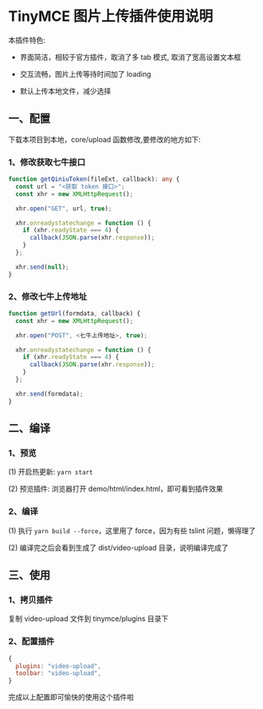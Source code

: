 # TinyMCE 图片上传插件使用说明

本插件特色:

- 界面简洁，相较于官方插件，取消了多 tab 模式, 取消了宽高设置文本框

- 交互流畅，图片上传等待时间加了 loading

- 默认上传本地文件，减少选择

## 一、配置

下载本项目到本地，core/upload 函数修改,要修改的地方如下:

### 1、修改获取七牛接口

```ts
function getQiniuToken(fileExt, callback): any {
  const url = "<获取 token 接口>";
  const xhr = new XMLHttpRequest();

  xhr.open("GET", url, true);

  xhr.onreadystatechange = function () {
    if (xhr.readyState === 4) {
      callback(JSON.parse(xhr.response));
    }
  };

  xhr.send(null);
}
```

### 2、修改七牛上传地址

```ts
function getUrl(formdata, callback) {
  const xhr = new XMLHttpRequest();

  xhr.open("POST", <七牛上传地址>, true);

  xhr.onreadystatechange = function () {
    if (xhr.readyState === 4) {
      callback(JSON.parse(xhr.response));
    }
  };

  xhr.send(formdata);
}
```

## 二、编译

### 1、预览

(1) 开启热更新: `yarn start`

(2) 预览插件:  浏览器打开 demo/html/index.html，即可看到插件效果

### 2、编译

(1) 执行 `yarn build --force`，这里用了 force，因为有些 tslint 问题，懒得理了

(2) 编译完之后会看到生成了 dist/video-upload 目录，说明编译完成了

## 三、使用

### 1、拷贝插件

复制 video-upload 文件到 tinymce/plugins 目录下

### 2、配置插件

```js
{
  plugins: "video-upload",
  toolbar: "video-upload",
}
```

完成以上配置即可愉快的使用这个插件啦




